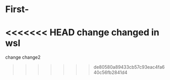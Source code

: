 # First-
<<<<<<< HEAD
change 
changed in wsl 
=======
change
change2
>>>>>>> de80580a89433cb57c93eac4fa640c56fb2841d4
